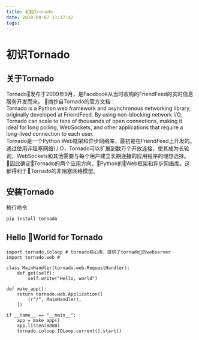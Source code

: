 ```yaml
---
title: 初始Tronado
date: 2018-08-07 11:17:42
tags:
---
```

# 初识Tornado
## 关于Tornado
Tornado发布于2009年9月，是Facebook从当时收购的FriendFeed的实时信息服务开发而来。
摘抄自Tornado的官方文档：  
Tornado is a Python web framework and asynchronous networking library, originally developed at FriendFeed. By using non-blocking network I/O, Tornado can scale to tens of thousands of open connections, making it ideal for long polling, WebSockets, and other applications that require a long-lived connection to each user.   
Tornado是一个Python Web框架和异步网络库，最初是在FriendFeed上开发的。通过使用非阻塞网络I / O，Tornado可以扩展到数万个开放连接，使其成为长轮询，WebSockets和其他需要与每个用户建立长期连接的应用程序的理想选择。   
因此确定Tornado的两个应用方向，Python的Web框架和异步网络库。这都得利于Tornado的非阻塞网络模型。 
## 安装Tornado  
执行命令
```
pip install tornado
```
## Hello World for Tornado
```
import tornado.ioloop # tornado核心库，提供了tornado的webserver
import tornado.web # 

class MainHandler(tornado.web.RequestHandler):
    def get(self):
        self.write("Hello, world")

def make_app():
    return tornado.web.Application([
        (r"/", MainHandler),
    ])

if __name__ == "__main__":
    app = make_app()
    app.listen(8888)
    tornado.ioloop.IOLoop.current().start()
```
